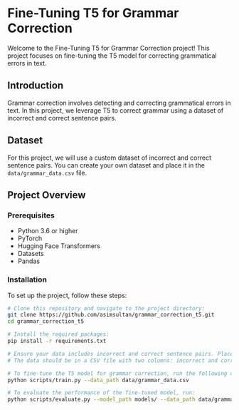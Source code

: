 
# Fine-Tuning T5 for Grammar Correction

Welcome to the Fine-Tuning T5 for Grammar Correction project! This project focuses on fine-tuning the T5 model for correcting grammatical errors in text.

## Introduction

Grammar correction involves detecting and correcting grammatical errors in text. In this project, we leverage T5 to correct grammar using a dataset of incorrect and correct sentence pairs.

## Dataset

For this project, we will use a custom dataset of incorrect and correct sentence pairs. You can create your own dataset and place it in the `data/grammar_data.csv` file.

## Project Overview

### Prerequisites

- Python 3.6 or higher
- PyTorch
- Hugging Face Transformers
- Datasets
- Pandas

### Installation

To set up the project, follow these steps:

```bash
# Clone this repository and navigate to the project directory:
git clone https://github.com/asimsultan/grammar_correction_t5.git
cd grammar_correction_t5

# Install the required packages:
pip install -r requirements.txt

# Ensure your data includes incorrect and correct sentence pairs. Place these files in the data/ directory.
# The data should be in a CSV file with two columns: incorrect and correct.

# To fine-tune the T5 model for grammar correction, run the following command:
python scripts/train.py --data_path data/grammar_data.csv

# To evaluate the performance of the fine-tuned model, run:
python scripts/evaluate.py --model_path models/ --data_path data/grammar_data.csv
